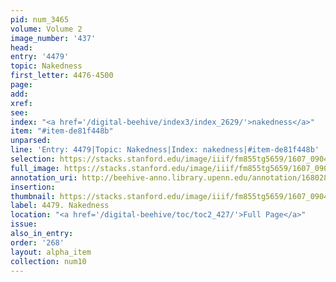 ```yaml
---
pid: num_3465
volume: Volume 2
image_number: '437'
head:
entry: '4479'
topic: Nakedness
first_letter: 4476-4500
page:
add:
xref:
see:
index: "<a href='/digital-beehive/index3/index_2629/'>nakedness</a>"
item: "#item-de81f448b"
unparsed:
line: 'Entry: 4479|Topic: Nakedness|Index: nakedness|#item-de81f448b'
selection: https://stacks.stanford.edu/image/iiif/fm855tg5659/1607_0904/489,1397,2877,281/full/0/default.jpg
full_image: https://stacks.stanford.edu/image/iiif/fm855tg5659/1607_0904/full/full/0/default.jpg
annotation_uri: http://beehive-anno.library.upenn.edu/annotation/1680280072861
insertion:
thumbnail: https://stacks.stanford.edu/image/iiif/fm855tg5659/1607_0904/489,1397,600,180/250,/0/default.jpg
label: 4479. Nakedness
location: "<a href='/digital-beehive/toc/toc2_427/'>Full Page</a>"
issue:
also_in_entry:
order: '268'
layout: alpha_item
collection: num10
---
```

